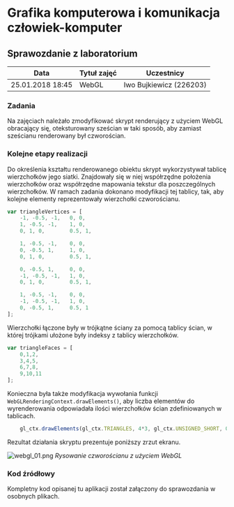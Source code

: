 # Grafika komputerowa i komunikacja człowiek-komputer

## Sprawozdanie z laboratorium

Data				| Tytuł zajęć				| Uczestnicy				
--------------------|---------------------------|---------------------------
25.01.2018 18:45	| WebGL						| Iwo Bujkiewicz (226203)

### Zadania

Na zajęciach należało zmodyfikować skrypt renderujący z użyciem WebGL obracający się, oteksturowany sześcian w taki sposób, aby zamiast sześcianu renderowany był czworościan.

### Kolejne etapy realizacji

Do określenia kształtu renderowanego obiektu skrypt wykorzystywał tablicę wierzchołków jego siatki. Znajdowały się w niej współrzędne położenia wierzchołków oraz współrzędne mapowania tekstur dla poszczególnych wierzchołków. W ramach zadania dokonano modyfikacji tej tablicy, tak, aby kolejne elementy reprezentowały wierzchołki czworościanu.

```JavaScript
var triangleVertices = [
	-1, -0.5, -1,   0, 0,
	1, -0.5, -1,    1, 0,
	0, 1, 0,        0.5, 1,

	1, -0.5, -1,    0, 0,
	0, -0.5, 1,     1, 0,
	0, 1, 0,        0.5, 1,

	0, -0.5, 1,     0, 0,
	-1, -0.5, -1,   1, 0,
	0, 1, 0,        0.5, 1,

	1, -0.5, -1,    0, 0,
	-1, -0.5, -1,   1, 0,
	0, -0.5, 1,     0.5, 1
];
```

Wierzchołki łączone były w trójkątne ściany za pomocą tablicy ścian, w której trójkami ułożone były indeksy z tablicy wierzchołków.

```JavaScript
var triangleFaces = [
	0,1,2,
	3,4,5,
	6,7,8,
	9,10,11
];
```

Konieczna była także modyfikacja wywołania funkcji `WebGLRenderingContext.drawElements()`, aby liczba elementów do wyrenderowania odpowiadała ilości wierzchołków ścian zdefiniowanych w tablicach.

```JavaScript
	gl_ctx.drawElements(gl_ctx.TRIANGLES, 4*3, gl_ctx.UNSIGNED_SHORT, 0);
```

<div class="page-break"></div>

Rezultat działania skryptu prezentuje poniższy zrzut ekranu.

![webgl_01.png](screenshots/webgl_01.png)
*Rysowanie czworościanu z użyciem WebGL*

### Kod źródłowy

Kompletny kod opisanej tu aplikacji został załączony do sprawozdania w osobnych plikach.

